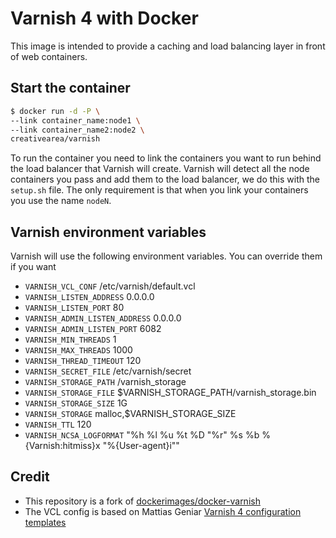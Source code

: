 # Varnish 4 with Docker

This image is intended to provide a caching and load balancing layer in front of web containers.

## Start the container

```bash
$ docker run -d -P \
--link container_name:node1 \
--link container_name2:node2 \
creativearea/varnish
```

To run the container you need to link the containers you want to run behind the load balancer that Varnish will create.
Varnish will detect all the node containers you pass and add them to the load balancer, we do this with the `setup.sh` file. The only requirement is that when you link your containers you use the name `nodeN`.

## Varnish environment variables

Varnish will use the following environment variables. You can override them if you want

- `VARNISH_VCL_CONF` /etc/varnish/default.vcl
- `VARNISH_LISTEN_ADDRESS` 0.0.0.0
- `VARNISH_LISTEN_PORT` 80
- `VARNISH_ADMIN_LISTEN_ADDRESS` 0.0.0.0
- `VARNISH_ADMIN_LISTEN_PORT` 6082
- `VARNISH_MIN_THREADS` 1
- `VARNISH_MAX_THREADS` 1000
- `VARNISH_THREAD_TIMEOUT` 120
- `VARNISH_SECRET_FILE` /etc/varnish/secret
- `VARNISH_STORAGE_PATH` /varnish_storage
- `VARNISH_STORAGE_FILE` $VARNISH_STORAGE_PATH/varnish_storage.bin
- `VARNISH_STORAGE_SIZE` 1G
- `VARNISH_STORAGE` malloc,$VARNISH_STORAGE_SIZE
- `VARNISH_TTL` 120
- `VARNISH_NCSA_LOGFORMAT` "%h %l %u %t %D \"%r\" %s %b %{Varnish:hitmiss}x \"%{User-agent}i\""

## Credit

- This repository is a fork of [dockerimages/docker-varnish](https://github.com/dockerimages/docker-varnish)
- The VCL config is based on Mattias Geniar [Varnish 4 configuration templates](https://github.com/mattiasgeniar/varnish-4.0-configuration-templates)
